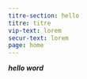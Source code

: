 ```yaml
---
titre-section: hello
titre: titre
vip-text: lorem
secur-text: lorem
page: home
---
```

***hello word***